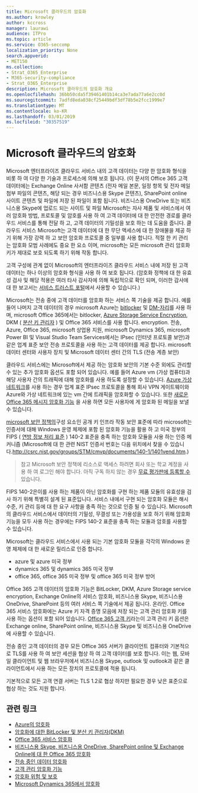 ```yaml
---
title: Microsoft 클라우드의 암호화
ms.author: krowley
author: kccross
manager: laurawi
audience: ITPro
ms.topic: article
ms.service: O365-seccomp
localization_priority: None
search.appverid:
- MET150
ms.collection:
- Strat_O365_Enterprise
- M365-security-compliance
- Strat_O365_Enterprise
description: Microsoft 클라우드의 암호화 개요
ms.openlocfilehash: 36bb50cda5f39461401b14ca3e7ada77a6e2cc0d
ms.sourcegitcommit: 7adfd8eda038cf25449bdf3df78b5e2fcc1999e7
ms.translationtype: MT
ms.contentlocale: ko-KR
ms.lasthandoff: 03/01/2019
ms.locfileid: "30357519"
---
```

# <a name="encryption-in-the-microsoft-cloud"></a>Microsoft 클라우드의 암호화

Microsoft 엔터프라이즈 클라우드 서비스 내의 고객 데이터는 다양 한 암호화 형식을 비롯 하 여 다양 한 기술과 프로세스에 의해 보호 됩니다. (이 문서의 Office 365 고객 데이터에는 Exchange Online 사서함 콘텐츠 (전자 메일 본문, 일정 항목 및 전자 메일 첨부 파일의 콘텐츠, 해당 되는 경우 비즈니스용 Skype 콘텐츠), SharePoint online 사이트 콘텐츠 및 파일에 저장 된 파일이 포함 됩니다. 비즈니스용 OneDrive 또는 비즈니스용 Skype에 업로드 되는 사이트 및 파일 Microsoft는 자사 제품 및 서비스에서 여러 암호화 방법, 프로토콜 및 암호를 사용 하 여 고객 데이터에 대 한 안전한 경로를 클라우드 서비스를 통해 전달 하 고, 고객 데이터의 기밀성을 보호 하는 데 도움을 줍니다. 클라우드 서비스 Microsoft는 고객 데이터에 대 한 무단 액세스에 대 한 장애물을 제공 하기 위해 가장 강력 하 고 보안 암호화 프로토콜 중 일부를 사용 합니다. 적절 한 키 관리는 암호화 모범 사례에도 중요 한 요소 이며, microsoft는 모든 microsoft 관리 암호화 키가 제대로 보호 되도록 하기 위해 작동 합니다.

고객 구성에 관계 없이 Microsoft의 엔터프라이즈 클라우드 서비스 내에 저장 된 고객 데이터는 하나 이상의 암호화 형식을 사용 하 여 보호 됩니다. (암호화 정책에 대 한 유효성 검사 및 해당 적용은 여러 타사 감사자에 의해 독립적으로 확인 되며, 이러한 감사에 대 한 보고서는 [서비스 트러스트 포털](https://aka.ms/stp)에서 사용할 수 있습니다.)

Microsoft는 전송 중에 고객 데이터를 암호화 하는 서비스 쪽 기술을 제공 합니다. 예를 들어 나머지 고객 데이터의 경우 microsoft Azure는 [bitlocker](https://docs.microsoft.com/windows/device-security/bitlocker/bitlocker-overview) 및 [DM-자리](https://en.wikipedia.org/wiki/Dm-crypt)를 사용 하며, microsoft Office 365에서는 bitlocker, [Azure Storage Service Encryption](https://azure.microsoft.com/documentation/articles/storage-service-encryption/), DKM ( [분산 키 관리자](https://support.office.com/article/989ba10c-f73f-4efb-ad1b-af3322e5f376) ) 및 Office 365 서비스를 사용 합니다. encryption. 전송, Azure, Office 365, microsoft 상업용 지원, microsoft Dynamics 365, microsoft Power BI 및 Visual Studio Team Services에서는 IPsec (인터넷 프로토콜 보안)과 같은 업계 표준 보안 전송 프로토콜을 사용 하는 고객 데이터를 제공 합니다. microsoft 데이터 센터와 사용자 장치 및 Microsoft 데이터 센터 간의 TLS (전송 계층 보안)

클라우드 서비스에는 Microsoft에서 제공 하는 암호화 보안의 기본 수준 외에도 관리할 수 있는 추가 암호화 옵션도 포함 되어 있습니다. 예를 들어 Azure vm (가상 컴퓨터)과 해당 사용자 간의 트래픽에 대해 암호화를 사용 하도록 설정할 수 있습니다. [Azure 가상 네트워크](https://azure.microsoft.com/services/virtual-network/)를 사용 하는 경우 업계 표준 IPsec 프로토콜을 통해 회사 VPN 게이트웨이와 Azure와 가상 네트워크에 있는 vm 간에 트래픽을 암호화할 수 있습니다. 또한 [새로운 Office 365 메시지 암호화 기능](set-up-new-message-encryption-capabilities.md) 을 사용 하면 모든 사용자에 게 암호화 된 메일을 보낼 수 있습니다.

[microsoft 보안 정책의](https://servicetrust.microsoft.com/ViewPage/TrustDocuments?command=Download&downloadType=Document&downloadId=5868ecc8-50b7-4f91-b43f-640e2b99e86e&docTab=6d000410-c9e9-11e7-9a91-892aae8839ad_FAQ%20and%20White%20Papers)구성 요소인 공개 키 인프라 작동 보안 표준에 따라 microsoft는 인증서에 대해 Windows 운영 체제에 포함 된 암호화 기능을 활용 하 고 미국 정부의 FIPS ( [연방 정보 처리 표준](http://csrc.nist.gov/publications/PubsFIPS.html) ) 140-2 표준을 충족 하는 암호화 모듈을 사용 하는 인증 메커니즘 (Microsoft에 대 한 관련 NIST 인증서 번호는 다음 위치에서 찾을 수 있습니다.http://csrc.nist.gov/groups/STM/cmvp/documents/140-1/1401vend.htm.)

> 참고 Microsoft 보안 정책에 리소스로 액세스 하려면 회사 또는 학교 계정을 사용 하 여 로그인 해야 합니다. 아직 구독 하지 않는 경우 [무료 평가판에 등록할 수](https://servicetrust.microsoft.com/Home/TrialSubscriptions)있습니다.

FIPS 140-2은이를 사용 하는 제품이 아닌 암호화를 구현 하는 제품 모듈의 유효성을 검사 하기 위해 특별히 설계 된 표준입니다. 서비스 내에서 구현 되는 암호화 모듈은 해시 수준, 키 관리 등에 대 한 요구 사항을 충족 하는 것으로 인증 될 수 있습니다. Microsoft의 클라우드 서비스에서 데이터의 기밀성, 무결성 또는 가용성을 보호 하기 위해 암호화 기능을 모두 사용 하는 경우에는 FIPS 140-2 표준을 충족 하는 모듈과 암호를 사용할 수 있습니다.

Microsoft는 클라우드 서비스에서 사용 되는 기본 암호화 모듈을 각각의 Windows 운영 체제에 대 한 새로운 릴리스로 인증 합니다.

- azure 및 azure 미국 정부
- dynamics 365 및 dynamics 365 미국 정부
- office 365, office 365 미국 정부 및 office 365 미국 정부 방어

Office 365 고객 데이터의 암호화 기능은 BitLocker, DKM, Azure Storage service encryption, Exchange Online의 서비스 암호화, 비즈니스용 Skype, 비즈니스용 OneDrive, SharePoint 등의 여러 서비스 쪽 기술에서 제공 됩니다. 온라인. Office 365 서비스 암호화에는 Azure 키 자격 증명 모음에 저장 되는 고객 관리 암호화 키를 사용 하는 옵션이 포함 되어 있습니다. [Office 365 고객 키](https://support.office.com/article/f2cd475a-e592-46cf-80a3-1bfb0fa17697)라는이 고객 관리 키 옵션은 Exchange online, SharePoint online, 비즈니스용 Skype 및 비즈니스용 OneDrive에 사용할 수 있습니다.

전송 중인 고객 데이터의 경우 모든 Office 365 서버가 클라이언트 컴퓨터와 기본적으로 TLS를 사용 하 여 보안 세션을 협상 하 여 고객 데이터를 보호 합니다.  이는 웹, 모바일 클라이언트 및 웹 브라우저에서 비즈니스용 Skype, outlook 및 outlook과 같은 클라이언트에서 사용 하는 모든 장치의 프로토콜에 적용 됩니다.

기본적으로 모든 고객 연결 서버는 TLS 1.2로 협상 하지만 필요한 경우 낮은 표준으로 협상 하는 것도 지원 합니다.

## <a name="related-links"></a>관련 링크

- [Azure의 암호화](office-365-azure-encryption.md)
- [암호화에 대한 BitLocker 및 분산 키 관리자(DKM)](office-365-bitlocker-and-distributed-key-manager-for-encryption.md)
- [Office 365 서비스 암호화](office-365-service-encryption.md)
- [비즈니스용 Skype, 비즈니스용 OneDrive, SharePoint online 및 Exchange Online에 대 한 Office 365 암호화](office-365-encryption-for-skype-onedrive-sharepoint-and-exchange.md)
- [전송 중인 데이터 암호화](office-365-encryption-for-data-in-transit.md)
- [고객 관리 암호화 기능](office-365-customer-managed-encryption-features.md)
- [암호화 위험 및 보호](office-365-encryption-risks-and-protections.md)
- [Microsoft Dynamics 365에서 암호화](office-365-encryption-in-microsoft-dynamics-365.md)